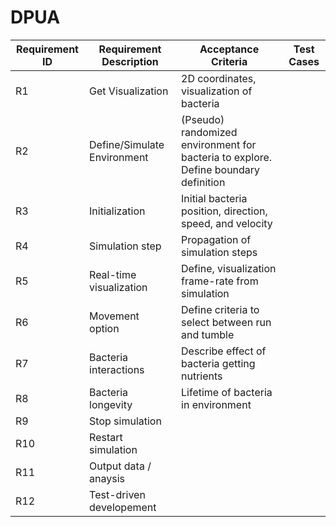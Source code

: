 # DPUA


| Requirement ID | Requirement Description | Acceptance Criteria | Test Cases |
|----------------|-------------------------|---------------------|------------|
| R1             | Get Visualization           | 2D coordinates, visualization of bacteria                 | |
| R2             | Define/Simulate Environment | (Pseudo) randomized environment for bacteria to explore. Define boundary definition | |
| R3             | Initialization              | Initial bacteria position, direction, speed, and velocity | |
| R4             | Simulation step             | Propagation of simulation steps                           | |
| R5             | Real-time visualization     | Define, visualization frame-rate from simulation         | |
| R6             | Movement option             | Define criteria to select between run and tumble        | |
| R7             | Bacteria interactions       | Describe effect of bacteria getting nutrients             | |
| R8             | Bacteria longevity          | Lifetime of bacteria in environment                       | |
| R9             | Stop simulation             | | |
| R10            | Restart simulation          | | |
| R11            | Output data / anaysis       | | |
| R12            | Test-driven developement    | | |
